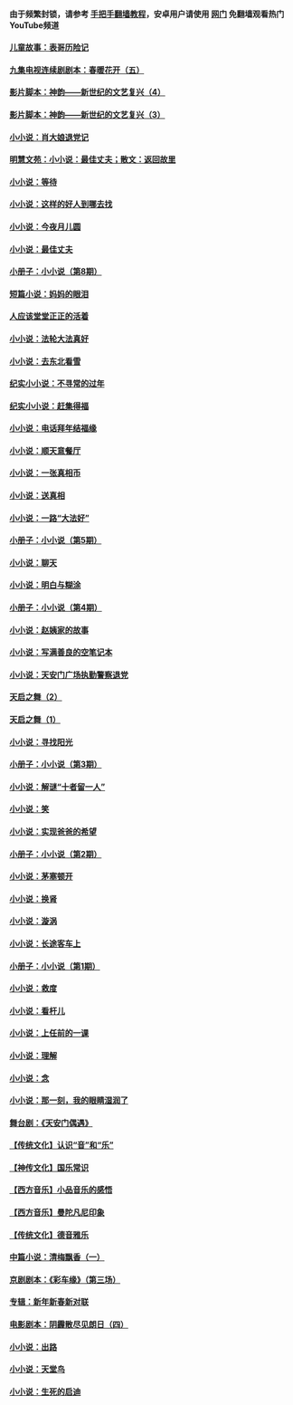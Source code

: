 #### 由于频繁封锁，请参考 [手把手翻墙教程](https://github.com/gfw-breaker/guides/wiki/)，安卓用户请使用 [网门](https://github.com/gfw-breaker/nogfw/blob/master/dl.md?t=06271201) 免翻墙观看热门YouTube频道 

#### [儿童故事：表哥历险记](../pages/328/383535.md?t=06271201) 

#### [九集电视连续剧剧本：春暖花开（五）](../pages/328/275919.md?t=06271201) 

#### [影片脚本：神韵——新世纪的文艺复兴（4）](../pages/328/266089.md?t=06271201) 

#### [影片脚本：神韵——新世纪的文艺复兴（3）](../pages/328/266087.md?t=06271201) 

#### [小小说：肖大娘退党记](../pages/328/239807.md?t=06271201) 

#### [明慧文苑：小小说：最佳丈夫；散文：返回故里](../pages/328/3439.md?t=06271201) 

#### [小小说：等待](../pages/328/223927.md?t=06271201) 

#### [小小说：这样的好人到哪去找](../pages/328/209396.md?t=06271201) 

#### [小小说：今夜月儿圆](../pages/328/193588.md?t=06271201) 

#### [小小说：最佳丈夫](../pages/328/190938.md?t=06271201) 

#### [小册子：小小说（第8期）](../pages/328/188202.md?t=06271201) 

#### [短篇小说：妈妈的眼泪](../pages/328/187712.md?t=06271201) 

#### [人应该堂堂正正的活着](../pages/328/182430.md?t=06271201) 

#### [小小说：法轮大法真好](../pages/328/174669.md?t=06271201) 

#### [小小说：去东北看雪](../pages/328/173882.md?t=06271201) 

#### [纪实小小说：不寻常的过年](../pages/328/173187.md?t=06271201) 

#### [纪实小小说：赶集得福](../pages/328/172652.md?t=06271201) 

#### [小小说：电话拜年结福缘](../pages/328/172533.md?t=06271201) 

#### [小小说：顺天意餐厅](../pages/328/170182.md?t=06271201) 

#### [小小说：一张真相币](../pages/328/169410.md?t=06271201) 

#### [小小说：送真相](../pages/328/166713.md?t=06271201) 

#### [小小说：一路“大法好”](../pages/328/162016.md?t=06271201) 

#### [小册子：小小说（第5期）](../pages/328/161131.md?t=06271201) 

#### [小小说：聊天](../pages/328/159640.md?t=06271201) 

#### [小小说：明白与糊涂](../pages/328/158101.md?t=06271201) 

#### [小册子：小小说（第4期）](../pages/328/158006.md?t=06271201) 

#### [小小说：赵姨家的故事](../pages/328/157843.md?t=06271201) 

#### [小小说：写满善良的空笔记本](../pages/328/157382.md?t=06271201) 

#### [小小说：天安门广场执勤警察退党](../pages/328/156982.md?t=06271201) 

#### [天启之舞（2）](../pages/328/153440.md?t=06271201) 

#### [天启之舞（1）](../pages/328/153439.md?t=06271201) 

#### [小小说：寻找阳光](../pages/328/153065.md?t=06271201) 

#### [小册子：小小说（第3期）](../pages/328/151715.md?t=06271201) 

#### [小小说：解谜“十者留一人”](../pages/328/148967.md?t=06271201) 

#### [小小说：笑](../pages/328/148905.md?t=06271201) 

#### [小小说：实现爸爸的希望](../pages/328/148096.md?t=06271201) 

#### [小册子：小小说（第2期）](../pages/328/147214.md?t=06271201) 

#### [小小说：茅塞顿开](../pages/328/147030.md?t=06271201) 

#### [小小说：换肾](../pages/328/146770.md?t=06271201) 

#### [小小说：漩涡](../pages/328/146683.md?t=06271201) 

#### [小小说：长途客车上](../pages/328/145076.md?t=06271201) 

#### [小册子：小小说（第1期）](../pages/328/143963.md?t=06271201) 

#### [小小说：救度](../pages/328/143927.md?t=06271201) 

#### [小小说：看杆儿](../pages/328/142137.md?t=06271201) 

#### [小小说：上任前的一课](../pages/328/140808.md?t=06271201) 

#### [小小说：理解](../pages/328/140476.md?t=06271201) 

#### [小小说：念](../pages/328/139513.md?t=06271201) 

#### [小小说：那一刻，我的眼睛湿润了](../pages/328/138476.md?t=06271201) 

#### [舞台剧：《天安门偶遇》](../pages/328/117155.md?t=06271201) 

#### [【传统文化】认识“音”和“乐”](../pages/328/108667.md?t=06271201) 

#### [【神传文化】国乐常识](../pages/328/104225.md?t=06271201) 

#### [【西方音乐】小品音乐的感悟](../pages/328/102924.md?t=06271201) 

#### [【西方音乐】曼陀凡尼印象](../pages/328/102922.md?t=06271201) 

#### [【传统文化】德音雅乐](../pages/328/102923.md?t=06271201) 

#### [中篇小说：清梅飘香（一）](../pages/328/101058.md?t=06271201) 

#### [京剧剧本：《彩车缘》（第三场）](../pages/328/96434.md?t=06271201) 

#### [专辑：新年新春新对联](../pages/328/94991.md?t=06271201) 

#### [电影剧本：阴霾散尽见朗日（四）](../pages/328/87081.md?t=06271201) 

#### [小小说：出路](../pages/328/84848.md?t=06271201) 

#### [小小说：天堂鸟](../pages/328/83084.md?t=06271201) 

#### [小小说：生死的启迪](../pages/328/70977.md?t=06271201) 

